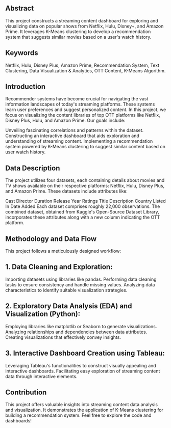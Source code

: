 ## Abstract

This project constructs a streaming content dashboard for exploring and visualizing data on popular shows from Netflix, Hulu, Disney+, and Amazon Prime. It leverages K-Means clustering to develop a recommendation system that suggests similar movies based on a user's watch history.

## Keywords

Netflix, Hulu, Disney Plus, Amazon Prime, Recommendation System, Text Clustering, Data Visualization & Analytics, OTT Content, K-Means Algorithm.

## Introduction

Recommender systems have become crucial for navigating the vast information landscapes of today's streaming platforms. These systems learn user preferences and suggest personalized content. In this project, we focus on visualizing the content libraries of top OTT platforms like Netflix, Disney Plus, Hulu, and Amazon Prime. Our goals include:

Unveiling fascinating correlations and patterns within the dataset.
Constructing an interactive dashboard that aids exploration and understanding of streaming content.
Implementing a recommendation system powered by K-Means clustering to suggest similar content based on user watch history.

## Data Description

The project utilizes four datasets, each containing details about movies and TV shows available on their respective platforms: Netflix, Hulu, Disney Plus, and Amazon Prime. These datasets include attributes like:

Cast
Director
Duration
Release Year
Ratings
Title
Description
Country
Listed In
Date Added
Each dataset comprises roughly 22,000 observations. The combined dataset, obtained from Kaggle's Open-Source Dataset Library, incorporates these attributes along with a new column indicating the OTT platform.

## Methodology and Data Flow

This project follows a meticulously designed workflow:

## 1. Data Cleaning and Exploration:

Importing datasets using libraries like pandas.
Performing data cleaning tasks to ensure consistency and handle missing values.
Analyzing data characteristics to identify suitable visualization strategies.

## 2. Exploratory Data Analysis (EDA) and Visualization (Python):

Employing libraries like matplotlib or Seaborn to generate visualizations.
Analyzing relationships and dependencies between data attributes.
Creating visualizations that effectively convey insights.

## 3. Interactive Dashboard Creation using Tableau:

Leveraging Tableau's functionalities to construct visually appealing and interactive dashboards.
Facilitating easy exploration of streaming content data through interactive elements.



## Contribution

This project offers valuable insights into streaming content data analysis and visualization. It demonstrates the application of K-Means clustering for building a recommendation system. Feel free to explore the code and dashboards!
